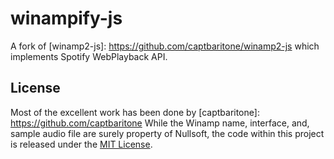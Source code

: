 # winampify-js

A fork of [winamp2-js]: https://github.com/captbaritone/winamp2-js which implements Spotify WebPlayback API.

## License

Most of the excellent work has been done by [captbaritone]: https://github.com/captbaritone
While the Winamp name, interface, and, sample audio file are surely property of
Nullsoft, the code within this project is released under the [MIT
License](LICENSE.txt).